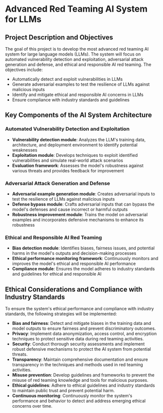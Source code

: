 # Advanced Red Teaming AI System for LLMs

## Project Description and Objectives

The goal of this project is to develop the most advanced red teaming AI system for large language models (LLMs). The system will focus on automated vulnerability detection and exploitation, adversarial attack generation and defense, and ethical and responsible AI red teaming. The objectives include:

- Automatically detect and exploit vulnerabilities in LLMs
- Generate adversarial examples to test the resilience of LLMs against malicious inputs
- Identify and mitigate ethical and responsible AI concerns in LLMs
- Ensure compliance with industry standards and guidelines

## Key Components of the AI System Architecture

### Automated Vulnerability Detection and Exploitation

- **Vulnerability detection module**: Analyzes the LLM's training data, architecture, and deployment environment to identify potential weaknesses
- **Exploitation module**: Develops techniques to exploit identified vulnerabilities and simulate real-world attack scenarios
- **Evaluation framework**: Assesses the model's robustness against various threats and provides feedback for improvement

### Adversarial Attack Generation and Defense

- **Adversarial example generation module**: Creates adversarial inputs to test the resilience of LLMs against malicious inputs
- **Defense bypass module**: Crafts adversarial inputs that can bypass the model's defenses and cause incorrect or harmful outputs
- **Robustness improvement module**: Trains the model on adversarial examples and incorporates defensive mechanisms to enhance its robustness

### Ethical and Responsible AI Red Teaming

- **Bias detection module**: Identifies biases, fairness issues, and potential harms in the model's outputs and decision-making processes
- **Ethical performance monitoring framework**: Continuously monitors and improves the model's ethical and responsible AI performance
- **Compliance module**: Ensures the model adheres to industry standards and guidelines for ethical and responsible AI

## Ethical Considerations and Compliance with Industry Standards

To ensure the system's ethical performance and compliance with industry standards, the following strategies will be implemented:

- **Bias and fairness**: Detect and mitigate biases in the training data and model outputs to ensure fairness and prevent discriminatory outcomes.
- **Privacy**: Implement data anonymization, access control, and encryption techniques to protect sensitive data during red teaming activities.
- **Security**: Conduct thorough security assessments and implement robust defensive mechanisms to protect the AI system from potential threats.
- **Transparency**: Maintain comprehensive documentation and ensure transparency in the techniques and methods used in red teaming activities.
- **Misuse prevention**: Develop guidelines and frameworks to prevent the misuse of red teaming knowledge and tools for malicious purposes.
- **Ethical guidelines**: Adhere to ethical guidelines and industry standards to maintain public trust and prevent potential harm.
- **Continuous monitoring**: Continuously monitor the system's performance and behavior to detect and address emerging ethical concerns over time.
